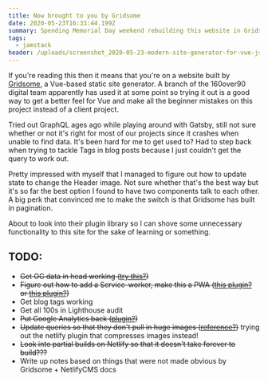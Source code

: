 ```yaml
---
title: Now brought to you by Gridsome
date: 2020-05-23T16:33:44.199Z
summary: Spending Memorial Day weekend rebuilding this website in Gridsome
tags:
  - jamstack
header: /uploads/screenshot_2020-05-23-modern-site-generator-for-vue-js-gridsome.png
---
```

If you're reading this then it means that you're on a website built by [Gridsome](https://gridsome.org), a Vue-based static site generator. A branch of the 160over90 digital team apparently has used it at some point so trying it out is a good way to get a better feel for Vue and make all the beginner mistakes on this project instead of a client project.

Tried out GraphQL ages ago while playing around with Gatsby, still not sure whether or not it's right for most of our projects since it crashes when unable to find data. It's been hard for me to get used to? Had to step back when trying to tackle Tags in blog posts because I just couldn't get the query to work out.

Pretty impressed with myself that I managed to figure out how to update state to change the Header image. Not sure whether that's the best way but it's so far the best option I found to have two components talk to each other. A big perk that convinced me to make the switch is that Gridsome has built in pagination.

About to look into their plugin library so I can shove some unnecessary functionality to this site for the sake of learning or something.

## TODO:

* ~~Get OG data in head working ([try this?](https://timdeschryver.dev/blog/gridsome-social-cards))~~
* ~~Figure out how to add a Service-worker, make this a PWA ([this plugin?](https://gridsome.org/plugins/gridsome-plugin-pwa) or [this plugin?](https://gridsome.org/plugins/gridsome-plugin-service-worker))~~
* Get blog tags working
* Get all 100s in Lighthouse audit
* ~~Put Google Analytics back ([plugin?](https://gridsome.org/plugins/@gridsome/plugin-google-analytics))~~
* ~~Update queries so that they don't pull in huge images ([reference?](https://gridsome.org/docs/images/))~~ trying out the netlify plugin that compresses images instead!
* ~~Look into partial builds on Netlify so that it doesn't take forever to build???~~
* Write up notes based on things that were not made obvious by Gridsome + NetlifyCMS docs